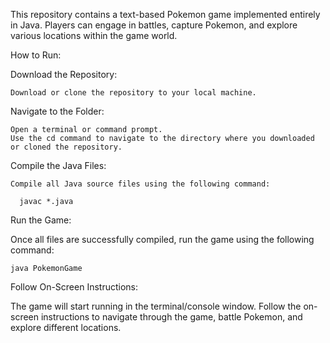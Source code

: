 This repository contains a text-based Pokemon game implemented entirely in Java. Players can engage in battles, capture Pokemon, and explore various locations within the game world.

How to Run:

  Download the Repository:

    Download or clone the repository to your local machine.

  Navigate to the Folder:

    Open a terminal or command prompt.
    Use the cd command to navigate to the directory where you downloaded or cloned the repository.

  Compile the Java Files:

    Compile all Java source files using the following command:

      javac *.java

Run the Game:

  Once all files are successfully compiled, run the game using the following command:

    java PokemonGame

Follow On-Screen Instructions:

The game will start running in the terminal/console window.
Follow the on-screen instructions to navigate through the game, battle Pokemon, and explore different locations.
